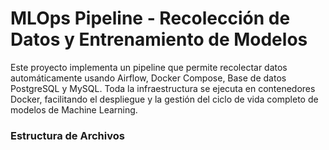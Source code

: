 # MLOps Pipeline - Recolección de Datos y Entrenamiento de Modelos
Este proyecto implementa un pipeline que permite recolectar datos automáticamente usando Airflow, Docker Compose, Base de datos PostgreSQL y MySQL. Toda la infraestructura se ejecuta en contenedores Docker, facilitando el despliegue y la gestión del ciclo de vida completo de modelos de Machine Learning.

### Estructura de Archivos
